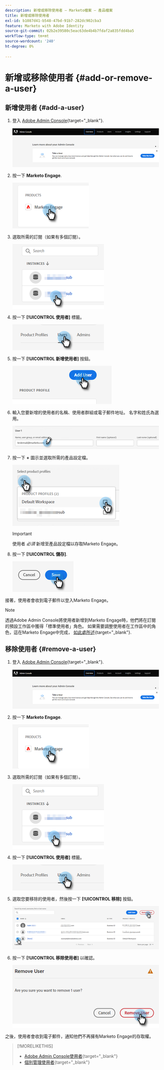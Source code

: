 ```yaml
---
description: 新增或移除使用者 — Marketo檔案 — 產品檔案
title: 新增或移除使用者
exl-id: b1087d41-b548-47bd-91b7-282dc902cba3
feature: Marketo with Adobe Identity
source-git-commit: 02b2e39580c5eac63de4b4b7fdaf2a835fdd4ba5
workflow-type: tm+mt
source-wordcount: '240'
ht-degree: 0%

---
```


# 新增或移除使用者 {#add-or-remove-a-user}

## 新增使用者 {#add-a-user}

1. 登入 [Adobe Admin Console](https://adminconsole.adobe.com/){target="_blank"}.

   ![](assets/add-or-remove-a-user-1.png)

1. 按一下 **Marketo Engage**.

   ![](assets/add-or-remove-a-user-2.png)

1. 選取所需的訂閱（如果有多個訂閱）。

   ![](assets/add-or-remove-a-user-3.png)

1. 按一下 **[!UICONTROL 使用者]** 標籤。

   ![](assets/add-or-remove-a-user-4.png)

1. 按一下 **[!UICONTROL 新增使用者]** 按鈕。

   ![](assets/add-or-remove-a-user-5.png)

1. 輸入您要新增的使用者的名稱、使用者群組或電子郵件地址。 名字和姓氏為選用。

   ![](assets/add-or-remove-a-user-6.png)

1. 按一下 **+** 圖示並選取所需的產品設定檔。

   ![](assets/add-or-remove-a-user-7.png)

   >[!IMPORTANT]
   >
   >使用者 _必須_ 新增至產品設定檔以存取Marketo Engage。

1. 按一下 **[!UICONTROL 儲存]**.

   ![](assets/add-or-remove-a-user-8.png)

接著，使用者會收到電子郵件以登入Marketo Engage。

>[!NOTE]
>
>透過Adobe Admin Console將使用者新增到Marketo Engage時，他們將在訂閱的預設工作區中獲得「標準使用者」角色。 如果需要調整使用者在工作區中的角色，這在Marketo Engage中完成， [如此處所述](/help/marketo/product-docs/administration/users-and-roles/managing-user-roles-and-permissions.md){target="_blank"}.

## 移除使用者 {#remove-a-user}

1. 登入 [Adobe Admin Console](https://adminconsole.adobe.com/){target="_blank"}.

   ![](assets/add-or-remove-a-user-9.png)

1. 按一下 **Marketo Engage**.

   ![](assets/add-or-remove-a-user-10.png)

1. 選取所需的訂閱（如果有多個訂閱）。

   ![](assets/add-or-remove-a-user-11.png)

1. 按一下 **[!UICONTROL 使用者]** 標籤。

   ![](assets/add-or-remove-a-user-12.png)

1. 選取您要移除的使用者，然後按一下 **[!UICONTROL 移除]** 按鈕。

   ![](assets/add-or-remove-a-user-13.png)

1. 按一下 **[!UICONTROL 移除使用者]** 以確認。

   ![](assets/add-or-remove-a-user-14.png)

之後，使用者會收到電子郵件，通知他們不再擁有Marketo Engage的存取權。

>[!MORELIKETHIS]
>
>* [Adobe Admin Console使用者](https://helpx.adobe.com/enterprise/using/users.html){target="_blank"}
>* [個別管理使用者](https://helpx.adobe.com/enterprise/using/manage-users-individually.html){target="_blank"}
